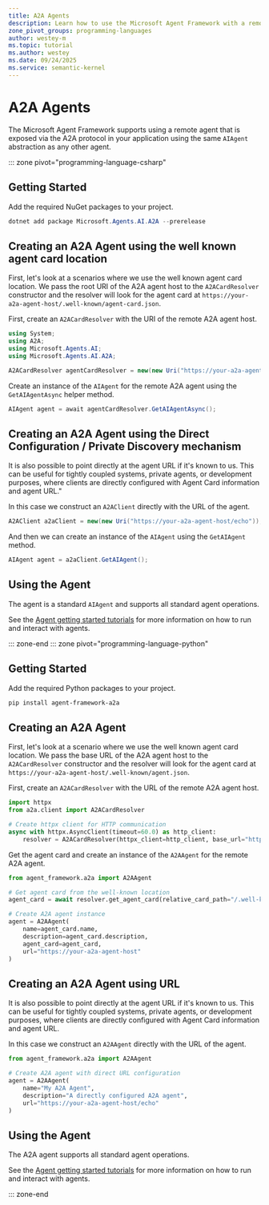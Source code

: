 ```yaml
---
title: A2A Agents
description: Learn how to use the Microsoft Agent Framework with a remote A2A service.
zone_pivot_groups: programming-languages
author: westey-m
ms.topic: tutorial
ms.author: westey
ms.date: 09/24/2025
ms.service: semantic-kernel
---
```


# A2A Agents

The Microsoft Agent Framework supports using a remote agent that is exposed via the A2A protocol in your application using the same `AIAgent` abstraction as any other agent.

::: zone pivot="programming-language-csharp"

## Getting Started

Add the required NuGet packages to your project.

```powershell
dotnet add package Microsoft.Agents.AI.A2A --prerelease
```

## Creating an A2A Agent using the well known agent card location

First, let's look at a scenarios where we use the well known agent card location.
We pass the root URI of the A2A agent host to the `A2ACardResolver` constructor
and the resolver will look for the agent card at `https://your-a2a-agent-host/.well-known/agent-card.json`.

First, create an `A2ACardResolver` with the URI of the remote A2A agent host.

```csharp
using System;
using A2A;
using Microsoft.Agents.AI;
using Microsoft.Agents.AI.A2A;

A2ACardResolver agentCardResolver = new(new Uri("https://your-a2a-agent-host"));
```

Create an instance of the `AIAgent` for the remote A2A agent using the `GetAIAgentAsync` helper method.

```csharp
AIAgent agent = await agentCardResolver.GetAIAgentAsync();
```

## Creating an A2A Agent using the Direct Configuration / Private Discovery mechanism

It is also possible to point directly at the agent URL if it's known to us. This can be useful for tightly coupled systems, private agents, or development purposes, where clients are directly configured with Agent Card information and agent URL."

In this case we construct an `A2AClient` directly with the URL of the agent.

```csharp
A2AClient a2aClient = new(new Uri("https://your-a2a-agent-host/echo"));
```

And then we can create an instance of the `AIAgent` using the `GetAIAgent` method.

```csharp
AIAgent agent = a2aClient.GetAIAgent();
```

## Using the Agent

The agent is a standard `AIAgent` and supports all standard agent operations.

See the [Agent getting started tutorials](../../../tutorials/overview.md) for more information on how to run and interact with agents.

::: zone-end
::: zone pivot="programming-language-python"

## Getting Started

Add the required Python packages to your project.

```bash
pip install agent-framework-a2a
```

## Creating an A2A Agent

First, let's look at a scenario where we use the well known agent card location.
We pass the base URL of the A2A agent host to the `A2ACardResolver` constructor
and the resolver will look for the agent card at `https://your-a2a-agent-host/.well-known/agent.json`.

First, create an `A2ACardResolver` with the URL of the remote A2A agent host.

```python
import httpx
from a2a.client import A2ACardResolver

# Create httpx client for HTTP communication
async with httpx.AsyncClient(timeout=60.0) as http_client:
    resolver = A2ACardResolver(httpx_client=http_client, base_url="https://your-a2a-agent-host")
```

Get the agent card and create an instance of the `A2AAgent` for the remote A2A agent.

```python
from agent_framework.a2a import A2AAgent

# Get agent card from the well-known location
agent_card = await resolver.get_agent_card(relative_card_path="/.well-known/agent.json")

# Create A2A agent instance
agent = A2AAgent(
    name=agent_card.name,
    description=agent_card.description,
    agent_card=agent_card,
    url="https://your-a2a-agent-host"
)
```

## Creating an A2A Agent using URL

It is also possible to point directly at the agent URL if it's known to us. This can be useful for tightly coupled systems, private agents, or development purposes, where clients are directly configured with Agent Card information and agent URL.

In this case we construct an `A2AAgent` directly with the URL of the agent.

```python
from agent_framework.a2a import A2AAgent

# Create A2A agent with direct URL configuration
agent = A2AAgent(
    name="My A2A Agent",
    description="A directly configured A2A agent",
    url="https://your-a2a-agent-host/echo"
)
```

## Using the Agent

The A2A agent supports all standard agent operations.

See the [Agent getting started tutorials](../../../tutorials/overview.md) for more information on how to run and interact with agents.

::: zone-end
